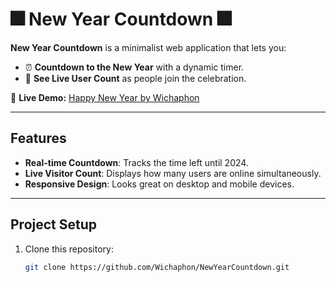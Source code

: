 # 🎆 New Year Countdown  🎆

**New Year Countdown** is a minimalist web application that lets you:  
- ⏰ **Countdown to the New Year** with a dynamic timer.  
- 👥 **See Live User Count** as people join the celebration.  

🌟 **Live Demo:** [Happy New Year by Wichaphon](https://happynewyearbywichaphon.netlify.app/)

---

## Features
- **Real-time Countdown**: Tracks the time left until 2024.  
- **Live Visitor Count**: Displays how many users are online simultaneously.  
- **Responsive Design**: Looks great on desktop and mobile devices.  

---

## Project Setup
1. Clone this repository:
   ```bash
   git clone https://github.com/Wichaphon/NewYearCountdown.git

